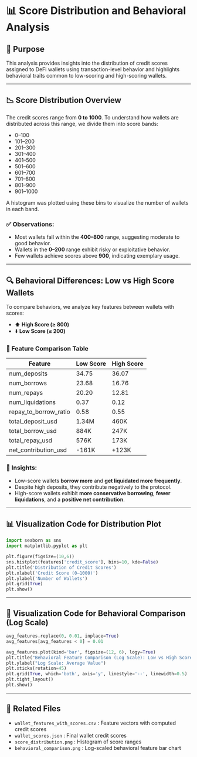 # 📊 Score Distribution and Behavioral Analysis

## 🎯 Purpose

This analysis provides insights into the distribution of credit scores assigned to DeFi wallets using transaction-level behavior and highlights behavioral traits common to low-scoring and high-scoring wallets.

---

## 📉 Score Distribution Overview

The credit scores range from **0 to 1000**. To understand how wallets are distributed across this range, we divide them into score bands:

- 0–100
- 101–200
- 201–300
- 301–400
- 401–500
- 501–600
- 601–700
- 701–800
- 801–900
- 901–1000

A histogram was plotted using these bins to visualize the number of wallets in each band.

### ✅ Observations:

- Most wallets fall within the **400–800** range, suggesting moderate to good behavior.
- Wallets in the **0–200** range exhibit risky or exploitative behavior.
- Few wallets achieve scores above **900**, indicating exemplary usage.

---

## 🔍 Behavioral Differences: Low vs High Score Wallets

To compare behaviors, we analyze key features between wallets with scores:

- ⬆️ **High Score (≥ 800)**
- ⬇️ **Low Score (≤ 200)**

### 🔢 Feature Comparison Table

| Feature                  | Low Score | High Score |
| ------------------------ | --------- | ---------- |
| num\_deposits            | 34.75     | 36.07      |
| num\_borrows             | 23.68     | 16.76      |
| num\_repays              | 20.20     | 12.81      |
| num\_liquidations        | 0.37      | 0.12       |
| repay\_to\_borrow\_ratio | 0.58      | 0.55       |
| total\_deposit\_usd      | 1.34M     | 460K       |
| total\_borrow\_usd       | 884K      | 247K       |
| total\_repay\_usd        | 576K      | 173K       |
| net\_contribution\_usd   | -161K     | +123K      |

### 🔴 Insights:

- Low-score wallets **borrow more** and **get liquidated more frequently**.
- Despite high deposits, they contribute negatively to the protocol.
- High-score wallets exhibit **more conservative borrowing**, **fewer liquidations**, and a **positive net contribution**.

---

## 📊 Visualization Code for Distribution Plot

```python
import seaborn as sns
import matplotlib.pyplot as plt

plt.figure(figsize=(10,6))
sns.histplot(features['credit_score'], bins=10, kde=False)
plt.title('Distribution of Credit Scores')
plt.xlabel('Credit Score (0–1000)')
plt.ylabel('Number of Wallets')
plt.grid(True)
plt.show()
```

---

## 📆 Visualization Code for Behavioral Comparison (Log Scale)

```python
avg_features.replace(0, 0.01, inplace=True)
avg_features[avg_features < 0] = 0.01

avg_features.plot(kind='bar', figsize=(12, 6), logy=True)
plt.title("Behavioral Feature Comparison (Log Scale): Low vs High Score Wallets")
plt.ylabel("Log Scale: Average Value")
plt.xticks(rotation=45)
plt.grid(True, which='both', axis='y', linestyle='--', linewidth=0.5)
plt.tight_layout()
plt.show()
```

---

## 📁 Related Files

- `wallet_features_with_scores.csv` : Feature vectors with computed credit scores
- `wallet_scores.json` : Final wallet credit scores
- `score_distribution.png` : Histogram of score ranges
- `behavioral_comparison.png` : Log-scaled behavioral feature bar chart

